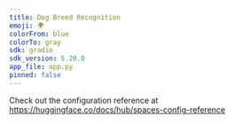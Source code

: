 ```yaml
---
title: Dog Breed Recognition
emoji: 🌍
colorFrom: blue
colorTo: gray
sdk: gradio
sdk_version: 5.20.0
app_file: app.py
pinned: false
---
```


Check out the configuration reference at https://huggingface.co/docs/hub/spaces-config-reference

